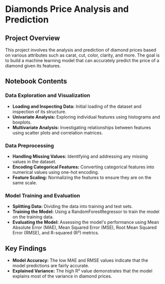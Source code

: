 # Diamonds Price Analysis and Prediction

## Project Overview

This project involves the analysis and prediction of diamond prices based on various attributes such as carat, cut, color, clarity, and more. The goal is to build a machine learning model that can accurately predict the price of a diamond given its features.

## Notebook Contents

### Data Exploration and Visualization
- **Loading and Inspecting Data:** Initial loading of the dataset and inspection of its structure.
- **Univariate Analysis:** Exploring individual features using histograms and boxplots.
- **Multivariate Analysis:** Investigating relationships between features using scatter plots and correlation matrices.

### Data Preprocessing
- **Handling Missing Values:** Identifying and addressing any missing values in the dataset.
- **Encoding Categorical Features:** Converting categorical features into numerical values using one-hot encoding.
- **Feature Scaling:** Normalizing the features to ensure they are on the same scale.

### Model Training and Evaluation
- **Splitting Data:** Dividing the data into training and test sets.
- **Training the Model:** Using a RandomForestRegressor to train the model on the training data.
- **Evaluating the Model:** Assessing the model's performance using Mean Absolute Error (MAE), Mean Squared Error (MSE), Root Mean Squared Error (RMSE), and R-squared (R²) metrics.

## Key Findings
- **Model Accuracy:** The low MAE and RMSE values indicate that the model predictions are fairly accurate.
- **Explained Variance:** The high R² value demonstrates that the model explains most of the variance in diamond prices.
